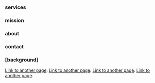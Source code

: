 
### services

### mission

### about

### contact

### [background]

[Link to another page](./background.md).
[Link to another page](./background.html).
[Link to another page](/background.md).
[Link to another page](/background.html).
